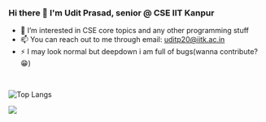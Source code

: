 ### Hi there 👋 I'm Udit Prasad, senior @ CSE IIT Kanpur




- 🌱 I’m interested in CSE core topics and any other programming stuff
- 📫 You can reach out to me through email: uditp20@iitk.ac.in
- ⚡ I may look normal but deepdown i am full of bugs(wanna contribute? 😁)
<br>

<!-- ![Udit's github stats](https://github-readme-stats.vercel.app/api?username=uditpd3000) -->
![Top Langs](https://github-readme-stats.vercel.app/api/top-langs/?username=uditpd3000&layout=compact)
<br>


![](https://komarev.com/ghpvc/?username=uditpd3000)


<!--
**uditpd3000/uditpd3000** is a ✨ _special_ ✨ repository because its `README.md` (this file) appears on your GitHub profile.



